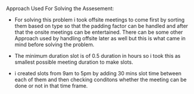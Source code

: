 Approach Used For Solving the Assesement:

- For solving this problem i took offsite meetings to come first by sorting them 
  based on type so that the padding factor can be handled and after that the onsite 
  meetings can be entertained.  There can be some other Approach used by handling offsite
  later as well but this is what came in mind before solving the problem.
  

-  The minimum duration slot is of 0.5 duration in hours so i took this as 
   smallest possible meeting duration to make slots.
   
-  i created slots from 9am to 5pm by adding 30 mins slot time between each of them and 
    then checking conditons whether the meeting can be done or not in that time frame.
   
